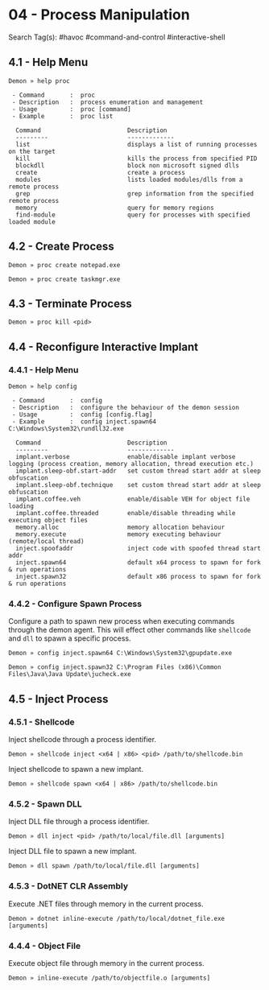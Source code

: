 # 04 - Process Manipulation

Search Tag(s): #havoc #command-and-control #interactive-shell

## 4.1 - Help Menu

```
Demon » help proc

 - Command       :  proc
 - Description   :  process enumeration and management
 - Usage         :  proc [command]
 - Example       :  proc list

  Command                        Description
  ---------                      -------------
  list                           displays a list of running processes on the target
  kill                           kills the process from specified PID
  blockdll                       block non microsoft signed dlls
  create                         create a process
  modules                        lists loaded modules/dlls from a remote process
  grep                           grep information from the specified remote process
  memory                         query for memory regions
  find-module                    query for processes with specified loaded module
```

## 4.2 - Create Process

```
Demon » proc create notepad.exe

Demon » proc create taskmgr.exe
```

## 4.3 - Terminate Process

```
Demon » proc kill <pid>
```

## 4.4 - Reconfigure Interactive Implant

### 4.4.1 - Help Menu

```
Demon » help config

 - Command       :  config
 - Description   :  configure the behaviour of the demon session
 - Usage         :  config [config.flag]
 - Example       :  config inject.spawn64 C:\Windows\System32\rundll32.exe

  Command                        Description
  ---------                      -------------
  implant.verbose                enable/disable implant verbose logging (process creation, memory allocation, thread execution etc.)
  implant.sleep-obf.start-addr   set custom thread start addr at sleep obfuscation
  implant.sleep-obf.technique    set custom thread start addr at sleep obfuscation
  implant.coffee.veh             enable/disable VEH for object file loading
  implant.coffee.threaded        enable/disable threading while executing object files
  memory.alloc                   memory allocation behaviour
  memory.execute                 memory executing behaviour (remote/local thread)
  inject.spoofaddr               inject code with spoofed thread start addr
  inject.spawn64                 default x64 process to spawn for fork & run operations
  inject.spawn32                 default x86 process to spawn for fork & run operations
```

### 4.4.2 - Configure Spawn Process

Configure a path to spawn new process when executing commands through the demon agent. This will effect other commands like `shellcode` and `dll` to spawn a specific process.

```
Demon » config inject.spawn64 C:\Windows\System32\gpupdate.exe

Demon » config inject.spawn32 C:\Program Files (x86)\Common Files\Java\Java Update\jucheck.exe
```

## 4.5 - Inject Process

### 4.5.1 - Shellcode

Inject shellcode through a process identifier.

```
Demon » shellcode inject <x64 | x86> <pid> /path/to/shellcode.bin
```

Inject shellcode to spawn a new implant.

```
Demon » shellcode spawn <x64 | x86> /path/to/shellcode.bin
```

### 4.5.2 - Spawn DLL

Inject DLL file through a process identifier.

```
Demon » dll inject <pid> /path/to/local/file.dll [arguments]
```

Inject DLL file to spawn a new implant.

```
Demon » dll spawn /path/to/local/file.dll [arguments]
```

### 4.5.3 - DotNET CLR Assembly

Execute .NET files through memory in the current process.

```
Demon » dotnet inline-execute /path/to/local/dotnet_file.exe [arguments]
```

### 4.4.4 - Object File

Execute object file through memory in the current process.

```
Demon » inline-execute /path/to/objectfile.o [arguments]
```